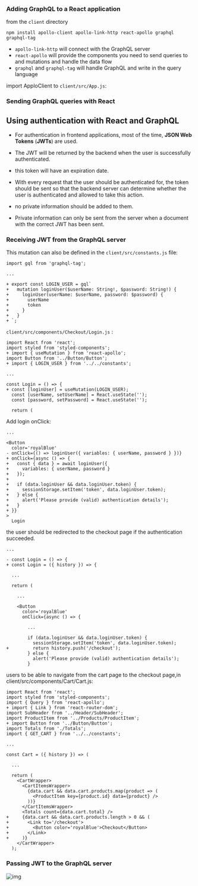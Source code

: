 ### Adding GraphQL to a React application

 from the `client` directory 

```
npm install apollo-client apollo-link-http react-apollo graphql graphql-tag
```

- `apollo-link-http` will connect with the GraphQL server
- `react-apollo` will provide the components you need to send queries to and mutations and handle the data flow
- `graphql` and `graphql-tag` will handle GraphQL and write in the query language

import ApploClient to `client/src/App.js`:

### Sending GraphQL queries with React

## Using authentication with React and GraphQL

* For authentication in frontend applications, most of the time, **JSON Web Tokens** (**JWTs**) are used.

* The JWT will be returned by the backend when the user is successfully authenticated.

* this token will have an expiration date. 

* With every request that the user should be authenticated for, the token should be sent so that the backend server can determine whether the user is authenticated and allowed to take this action. 
*  no private information should be added to them.
*  Private information can only be sent from the server when a document with the correct JWT has been sent.

### Receiving JWT from the GraphQL server

This mutation can also be defined in the `client/src/constants.js` file:

```
import gql from 'graphql-tag';

...

+ export const LOGIN_USER = gql`
+   mutation loginUser($userName: String!, $password: String!) {
+     loginUser(userName: $userName, password: $password) {
+       userName
+       token
+     }
+   }
+ `;
```

`client/src/components/Checkout/Login.js` :

```
import React from 'react';
import styled from 'styled-components';
+ import { useMutation } from 'react-apollo';
import Button from '../Button/Button';
+ import { LOGIN_USER } from '../../constants';

...

const Login = () => {
+ const [loginUser] = useMutation(LOGIN_USER);
  const [userName, setUserName] = React.useState('');
  const [password, setPassword] = React.useState('');
  
  return (
```

Add login onClick:

```
...

<Button
  color='royalBlue'
- onClick={() => loginUser({ variables: { userName, password } })}
+ onClick={async () => {
+   const { data } = await loginUser({
+     variables: { userName, password }
+   });
+
+   if (data.loginUser && data.loginUser.token) {
+     sessionStorage.setItem('token', data.loginUser.token);
+   } else {
+     alert('Please provide (valid) authentication details');
+   }
+ }}
>
  Login
```

 the user should be redirected to the checkout page if the authentication succeeded. 

```
...

- const Login = () => {
+ const Login = ({ history }) => {

  ...

  return (
  
    ...

    <Button
      color='royalBlue'
      onClick={async () => {

        ...
 
        if (data.loginUser && data.loginUser.token) {
          sessionStorage.setItem('token', data.loginUser.token);
+         return history.push('/checkout');
        } else {
          alert('Please provide (valid) authentication details');
        }
```

 users to be able to navigate from the cart page to the checkout page,in client/src/components/Cart/Cart.js:

```
import React from 'react';
import styled from 'styled-components';
import { Query } from 'react-apollo';
+ import { Link } from 'react-router-dom';
import SubHeader from '../Header/SubHeader';
import ProductItem from '../Products/ProductItem';
+ import Button from '../Button/Button';
import Totals from './Totals';
import { GET_CART } from '../../constants';

...

const Cart = ({ history }) => (

  ...

  return (
    <CartWrapper>
      <CartItemsWrapper>
        {data.cart && data.cart.products.map(product => ( 
          <ProductItem key={product.id} data={product} />
        ))}
      </CartItemsWrapper>
      <Totals count={data.cart.total} />
+     {data.cart && data.cart.products.length > 0 && (
+       <Link to='/checkout'>
+         <Button color='royalBlue'>Checkout</Button>
+       </Link>
+     )}
    </CartWrapper>
  );
```

### Passing JWT to the GraphQL server

![img](https://my.safaribooksonline.com/getfile?item=NzM5YTc0NzhzYTlzOTVyL2QvcDlpL3RlY3MxbWc4NC02dGQ2NDMtZi1lNWJzYWVzL2FzNWEvdGVjZXM2YTAucG5nYTlmYWVkMC1kMDZhMDc0)